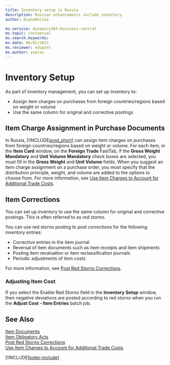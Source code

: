 ```yaml
---
title: Inventory setup in Russia
description: Russian enhancements include inventory.
author: DianaMalina

ms.service: dynamics365-business-central
ms.topic: conceptual
ms.search.keywords:
ms.date: 04/01/2021
ms.reviewer: edupont
ms.author: soalex
---
```


# Inventory Setup

As part of inventory management, you can set up inventory to: 

- Assign item charges on purchases from foreign countries/regions based on weight or volume
- Use the same column for original and corrective postings

## Item Charge Assignment in Purchase Documents

In Russia, [!INCLUDE[prod_short](../../includes/prod_short.md)] can assign item charges on purchases from foreign countries/regions based on weight or volume. For each item, in the **Item Card** window, on the **Foreign Trade** FastTab, if the **Gross Weight Mandatory** and **Unit Volume Mandatory** check boxes are selected, you must fill in the **Gross Weight** and **Unit Volume** fields. When you suggest an item charge assignment on a purchase order, you must specify that the distribution principle, weight, and volume are added to the options to choose from. For more information, see [Use Item Charges to Account for Additional Trade Costs](../../payables-how-assign-item-charges.md).

## Item Corrections

You can set up inventory to use the same column for original and corrective postings. This is often referred to as *red storno*.

You can use red storno posting to post corrections for the following inventory entries:

- Corrective entries in the item journal
- Reversal of item documents such as item receipts and item shipments
- Posting item revaluation or item reclassification journals
- Periodic adjustments of item costs

For more information, see [Post Red Storno Corrections](How-to-Post-Red-Storno-Corrections.md).

### Adjusting Item Cost

If you select the Enable Red Storno field in the **Inventory Setup** window, then negative deviations are posted according to red storno when you run the **Adjust Cost - Item Entries** batch job.

## See Also

[Item Documents](Item-Documents.md)  
[Item Obligatory Acts](Item-Obligatory-Acts.md)  
[Post Red Storno Corrections](How-to-Post-Red-Storno-Corrections.md)  
[Use Item Charges to Account for Additional Trade Costs](../../payables-how-assign-item-charges.md)  


[!INCLUDE[footer-include](../../includes/footer-banner.md)]